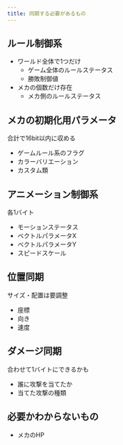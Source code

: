 ```yaml
---
title: 同期する必要があるもの
---
```


## ルール制御系
* ワールド全体で1つだけ
    * ゲーム全体のルールステータス
    * 勝敗制御値
* メカの個数だけ存在
    * メカ側のルールステータス

## メカの初期化用パラメータ
合計で16bit以内に収める
* ゲームルール系のフラグ
* カラーバリエーション
* カスタム類

## アニメーション制御系
各1バイト
* モーションステータス
* ベクトルパラメータX
* ベクトルパラメータY
* スピードスケール

## 位置同期
サイズ・配置は要調整
* 座標
* 向き
* 速度

## ダメージ同期
合わせて1バイトにできるかも
* 誰に攻撃を当てたか
* 当てた攻撃の種類

## 必要かわからないもの
* メカのHP
